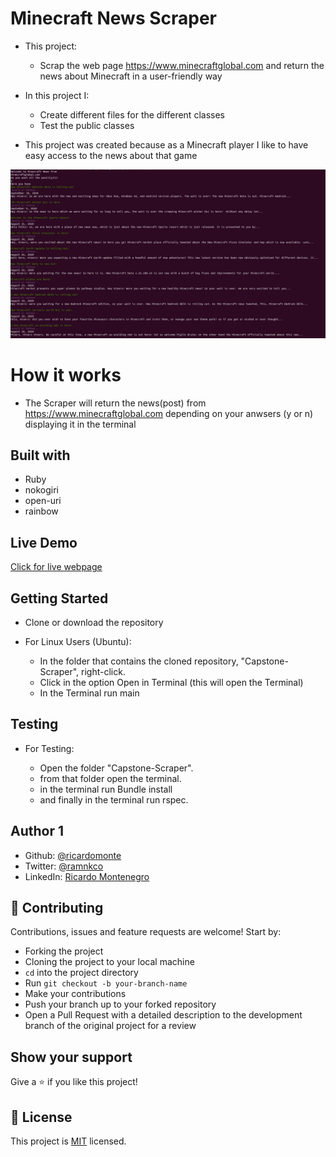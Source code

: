 
# Minecraft News Scraper
- This project:
  - Scrap the web page https://www.minecraftglobal.com and return the news about Minecraft in a user-friendly way

- In this project I:
  - Create different files for the different classes
  - Test the public classes

- This project was created because as a Minecraft player I like to have easy access to the news about that game
 
![screenshot](Screenshot.png)

# How it works

- The Scraper will return the news(post) from https://www.minecraftglobal.com depending on your anwsers (y or n) displaying it in the terminal


## Built with

- Ruby
- nokogiri
- open-uri
- rainbow

## Live Demo

[Click for live webpage](https://repl.it/@RicardoMonteneg/main#main.rb)

## Getting Started

- Clone or download the repository

- For Linux Users (Ubuntu):
    - In the folder that contains the cloned repository, "Capstone-Scraper", right-click.
    - Click in the option Open in Terminal (this will open the Terminal)
    - In the Terminal run main

## Testing

- For Testing:

    - Open the folder "Capstone-Scraper".
    - from that folder open the terminal.
    - in the terminal run Bundle install
    - and finally in the terminal run rspec.

## Author 1

- Github: [@ricardomonte](https://github.com/ricardomonte)
- Twitter: [@ramnkco](https://twitter.com/ramnkco)
- LinkedIn: [Ricardo Montenegro](https://www.linkedin.com/in/ricardo-antonio-montenegro-nu%C3%B1ez-87a74944/)

## 🤝 Contributing

Contributions, issues and feature requests are welcome! Start by:

- Forking the project
- Cloning the project to your local machine
- `cd` into the project directory
- Run `git checkout -b your-branch-name`
- Make your contributions
- Push your branch up to your forked repository
- Open a Pull Request with a detailed description to the development branch of the original project for a review

## Show your support

Give a ⭐️ if you like this project!

##  :memo: License

This project is [MIT](LICENSE) licensed.